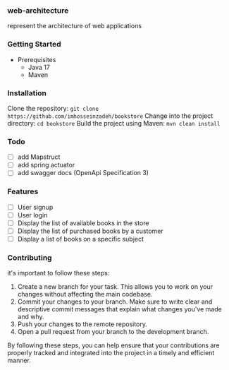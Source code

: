 ### web-architecture
represent the architecture of web applications

### Getting Started

- Prerequisites
    - Java 17
    - Maven

### Installation
Clone the repository:
```git clone https://github.com/imhosseinzadeh/bookstore```
Change into the project directory: ```cd bookstore```
Build the project using Maven: ```mvn clean install```

### Todo

- [ ] add Mapstruct
- [ ] add spring actuator
- [ ] add swagger docs (OpenApi Specification 3)

### Features

- [ ] User signup
- [ ] User login
- [ ] Display the list of available books in the store
- [ ] Display the list of purchased books by a customer
- [ ] Display a list of books on a specific subject

### Contributing
it's important to follow these steps:

1. Create a new branch for your task. This allows you to work on your changes without affecting the main codebase.
2. Commit your changes to your branch. Make sure to write clear and descriptive commit messages that explain what changes you've made and why.
3. Push your changes to the remote repository.
4. Open a pull request from your branch to the development branch.

By following these steps, you can help ensure that your contributions are properly tracked and integrated into the project in a timely and efficient manner.
